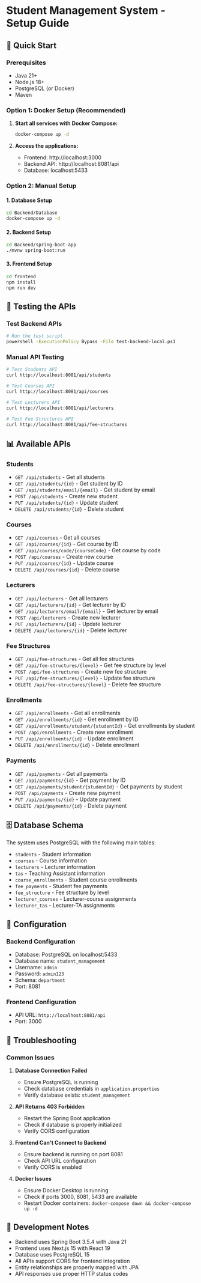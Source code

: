 # Student Management System - Setup Guide

## 🚀 Quick Start

### Prerequisites
- Java 21+
- Node.js 18+
- PostgreSQL (or Docker)
- Maven

### Option 1: Docker Setup (Recommended)

1. **Start all services with Docker Compose:**
   ```bash
   docker-compose up -d
   ```

2. **Access the applications:**
   - Frontend: http://localhost:3000
   - Backend API: http://localhost:8081/api
   - Database: localhost:5433

### Option 2: Manual Setup

#### 1. Database Setup
```bash
cd Backend/Database
docker-compose up -d
```

#### 2. Backend Setup
```bash
cd Backend/spring-boot-app
./mvnw spring-boot:run
```

#### 3. Frontend Setup
```bash
cd frontend
npm install
npm run dev
```

## 🧪 Testing the APIs

### Test Backend APIs
```bash
# Run the test script
powershell -ExecutionPolicy Bypass -File test-backend-local.ps1
```

### Manual API Testing
```bash
# Test Students API
curl http://localhost:8081/api/students

# Test Courses API
curl http://localhost:8081/api/courses

# Test Lecturers API
curl http://localhost:8081/api/lecturers

# Test Fee Structures API
curl http://localhost:8081/api/fee-structures
```

## 📊 Available APIs

### Students
- `GET /api/students` - Get all students
- `GET /api/students/{id}` - Get student by ID
- `GET /api/students/email/{email}` - Get student by email
- `POST /api/students` - Create new student
- `PUT /api/students/{id}` - Update student
- `DELETE /api/students/{id}` - Delete student

### Courses
- `GET /api/courses` - Get all courses
- `GET /api/courses/{id}` - Get course by ID
- `GET /api/courses/code/{courseCode}` - Get course by code
- `POST /api/courses` - Create new course
- `PUT /api/courses/{id}` - Update course
- `DELETE /api/courses/{id}` - Delete course

### Lecturers
- `GET /api/lecturers` - Get all lecturers
- `GET /api/lecturers/{id}` - Get lecturer by ID
- `GET /api/lecturers/email/{email}` - Get lecturer by email
- `POST /api/lecturers` - Create new lecturer
- `PUT /api/lecturers/{id}` - Update lecturer
- `DELETE /api/lecturers/{id}` - Delete lecturer

### Fee Structures
- `GET /api/fee-structures` - Get all fee structures
- `GET /api/fee-structures/{level}` - Get fee structure by level
- `POST /api/fee-structures` - Create new fee structure
- `PUT /api/fee-structures/{level}` - Update fee structure
- `DELETE /api/fee-structures/{level}` - Delete fee structure

### Enrollments
- `GET /api/enrollments` - Get all enrollments
- `GET /api/enrollments/{id}` - Get enrollment by ID
- `GET /api/enrollments/student/{studentId}` - Get enrollments by student
- `POST /api/enrollments` - Create new enrollment
- `PUT /api/enrollments/{id}` - Update enrollment
- `DELETE /api/enrollments/{id}` - Delete enrollment

### Payments
- `GET /api/payments` - Get all payments
- `GET /api/payments/{id}` - Get payment by ID
- `GET /api/payments/student/{studentId}` - Get payments by student
- `POST /api/payments` - Create new payment
- `PUT /api/payments/{id}` - Update payment
- `DELETE /api/payments/{id}` - Delete payment

## 🗄️ Database Schema

The system uses PostgreSQL with the following main tables:
- `students` - Student information
- `courses` - Course information
- `lecturers` - Lecturer information
- `tas` - Teaching Assistant information
- `course_enrollments` - Student course enrollments
- `fee_payments` - Student fee payments
- `fee_structure` - Fee structure by level
- `lecturer_courses` - Lecturer-course assignments
- `lecturer_tas` - Lecturer-TA assignments

## 🔧 Configuration

### Backend Configuration
- Database: PostgreSQL on localhost:5433
- Database name: `student_management`
- Username: `admin`
- Password: `admin123`
- Schema: `department`
- Port: 8081

### Frontend Configuration
- API URL: `http://localhost:8081/api`
- Port: 3000

## 🐛 Troubleshooting

### Common Issues

1. **Database Connection Failed**
   - Ensure PostgreSQL is running
   - Check database credentials in `application.properties`
   - Verify database exists: `student_management`

2. **API Returns 403 Forbidden**
   - Restart the Spring Boot application
   - Check if database is properly initialized
   - Verify CORS configuration

3. **Frontend Can't Connect to Backend**
   - Ensure backend is running on port 8081
   - Check API URL configuration
   - Verify CORS is enabled

4. **Docker Issues**
   - Ensure Docker Desktop is running
   - Check if ports 3000, 8081, 5433 are available
   - Restart Docker containers: `docker-compose down && docker-compose up -d`

## 📝 Development Notes

- Backend uses Spring Boot 3.5.4 with Java 21
- Frontend uses Next.js 15 with React 19
- Database uses PostgreSQL 15
- All APIs support CORS for frontend integration
- Entity relationships are properly mapped with JPA
- API responses use proper HTTP status codes 